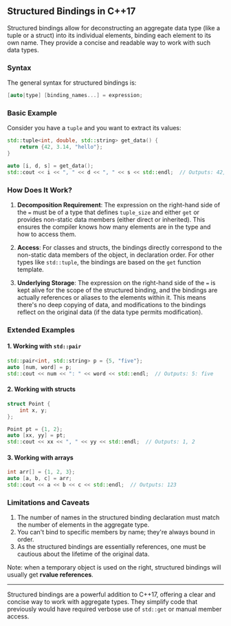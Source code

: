 ## Structured Bindings in C++17

Structured bindings allow for deconstructing an aggregate data type (like a tuple or a struct) into its individual elements, binding each element to its own name. They provide a concise and readable way to work with such data types.

### Syntax

The general syntax for structured bindings is:

```cpp
[auto|type] [binding_names...] = expression;
```

### Basic Example

Consider you have a `tuple` and you want to extract its values:

```cpp
std::tuple<int, double, std::string> get_data() {
    return {42, 3.14, "hello"};
}

auto [i, d, s] = get_data();
std::cout << i << ", " << d << ", " << s << std::endl;  // Outputs: 42, 3.14, hello
```

### How Does It Work?

1. **Decomposition Requirement**: The expression on the right-hand side of the `=` must be of a type that defines `tuple_size` and either `get` or provides non-static data members (either direct or inherited). This ensures the compiler knows how many elements are in the type and how to access them.

2. **Access**: For classes and structs, the bindings directly correspond to the non-static data members of the object, in declaration order. For other types like `std::tuple`, the bindings are based on the `get` function template.

3. **Underlying Storage**: The expression on the right-hand side of the `=` is kept alive for the scope of the structured binding, and the bindings are actually references or aliases to the elements within it. This means there's no deep copying of data, and modifications to the bindings reflect on the original data (if the data type permits modification).

### Extended Examples

#### 1. Working with `std::pair`

```cpp
std::pair<int, std::string> p = {5, "five"};
auto [num, word] = p;
std::cout << num << ": " << word << std::endl;  // Outputs: 5: five
```

#### 2. Working with structs

```cpp
struct Point {
    int x, y;
};

Point pt = {1, 2};
auto [xx, yy] = pt;
std::cout << xx << ", " << yy << std::endl;  // Outputs: 1, 2
```

#### 3. Working with arrays

```cpp
int arr[] = {1, 2, 3};
auto [a, b, c] = arr;
std::cout << a << b << c << std::endl;  // Outputs: 123
```

### Limitations and Caveats

1. The number of names in the structured binding declaration must match the number of elements in the aggregate type.
2. You can't bind to specific members by name; they're always bound in order.
3. As the structured bindings are essentially references, one must be cautious about the lifetime of the original data.

Note: when a temporary object is used on the right, structured bindings will usually get __rvalue references__.

---

Structured bindings are a powerful addition to C++17, offering a clear and concise way to work with aggregate types. They simplify code that previously would have required verbose use of `std::get` or manual member access.
